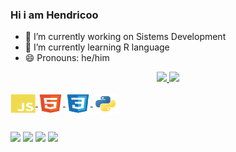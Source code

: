 ### Hi i am Hendricoo

- 🔭 I’m currently working on Sistems Development
- 🌱 I’m currently learning R language
- 😄 Pronouns: he/him

<div align="center">
  <a href="https://github.com/hendricoo">
  <img height="180em" src="https://github-readme-stats.vercel.app/api?username=hendricoo&show_icons=true&theme=dracula&include_all_commits=true&count_private=true"/>
  <img height="180em" src="https://github-readme-stats.vercel.app/api/top-langs/?username=hendricoo&layout=compact&langs_count=7&theme=dracula"/>
</div>

<div style="display: inline_block"><br>
  <img align="center" alt="Hendrico-Js" height="30" width="40" src="https://raw.githubusercontent.com/devicons/devicon/master/icons/javascript/javascript-plain.svg">
  <img align="center" alt="Hendrico-HTML" height="30" width="40" src="https://raw.githubusercontent.com/devicons/devicon/master/icons/html5/html5-original.svg">
  <img align="center" alt="Hendrico-CSS" height="30" width="40" src="https://raw.githubusercontent.com/devicons/devicon/master/icons/css3/css3-original.svg">
  <img align="center" alt="Hendrico-Python" height="30" width="40" src="https://raw.githubusercontent.com/devicons/devicon/master/icons/python/python-original.svg">
  
  ##
 
<div> 
  <a href="https://instagram.com/matheus.hendrico" target="_blank"><img src="https://img.shields.io/badge/-Instagram-%23E4405F?style=for-the-badge&logo=instagram&logoColor=white" target="_blank"></a>
  <a href = "mailto:matheus.hendrico@gmail.com"><img src="https://img.shields.io/badge/-Gmail-%23333?style=for-the-badge&logo=gmail&logoColor=white" target="_blank"></a>
    <a href = "mailto:matheus.hendrico@fgv.br"><img src="https://img.shields.io/badge/-Gmail-%23333?style=for-the-badge&logo=outlook&logoColor=white" target="_blank"></a>
  <a href="https://www.linkedin.com/in/matheus-hendrico-4537301a0" target="_blank"><img src="https://img.shields.io/badge/-LinkedIn-%230077B5?style=for-the-badge&logo=linkedin&logoColor=white" target="_blank"></a> 
 
</div>
